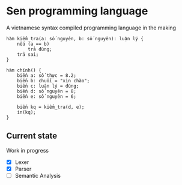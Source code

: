# Sen programming language
A vietnamese syntax compiled programming language in the making

```
hàm kiểm_tra(a: số nguyên, b: số nguyên): luận lý {
    nếu (a == b)
        trả đúng;
    trả sai;
}

hàm chính() {
    biến a: số thực = 8.2;
    biến b: chuỗi = "xin chào";
    biến c: luận lý = đúng;
    biến d: số nguyên = 8;
    biến e: số nguyên = 6;

    biến kq = kiểm_tra(d, e);
    in(kq);
}
```

## Current state
Work in progress
- [x] Lexer
- [x] Parser
- [ ] Semantic Analysis